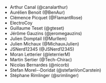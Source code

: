 - Arthur Canal (@canalarthur)
- Aurélien Benoit (@BenAur)
- Clémence Picquet (@FlamantRose)
- ElectroCoy
- Guillaume Teset (@gteset)
- Jérôme Gauzins (@jeromegauzins)
- Julien Domptail (@Murllem)
- Julien Michaux (@MichauxJulien)
- JSNerd12345 (@JSNerd12345)
- Moran Letterier (@leterrierM)
- Martin Sertier (@Tech-Chirac)
- Nicolas Bernardes (@nicorb)
- Stefan Morel--Doridat (@stefanVonCarstein)
- Stéphane Rimlinger (@srimlinger)

